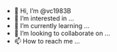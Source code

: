 - 👋 Hi, I’m @vc1983B
- 👀 I’m interested in ...
- 🌱 I’m currently learning ...
- 💞️ I’m looking to collaborate on ...
- 📫 How to reach me ...

<!---
vc1983B/vc1983B is a ✨ special ✨ repository because its `README.md` (this file) appears on your GitHub profile.
You can click the Preview link to take a look at your changes.
--->
